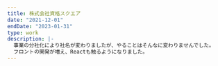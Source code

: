 ```yaml
---
title: 株式会社資格スクエア
date: "2021-12-01"
endDate: "2023-01-31"
type: work
description: |-
  事業の分社化により社名が変わりましたが、やることはそんなに変わりませんでした。
  フロントの開発が増え、Reactも触るようになりました。
---
```

